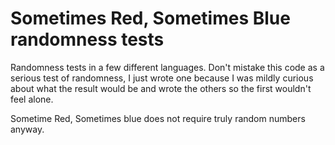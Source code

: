 Sometimes Red, Sometimes Blue randomness tests
==============================================

Randomness tests in a few different languages. Don't mistake this code as a serious test of randomness, I just wrote one because I was mildly curious about what the result would be and wrote the others so the first wouldn't feel alone.

Sometime Red, Sometimes blue does not require truly random numbers anyway.

